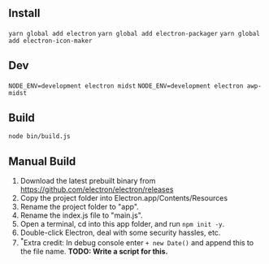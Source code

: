 ## Install
`yarn global add electron`
`yarn global add electron-packager`
`yarn global add electron-icon-maker`

## Dev
`NODE_ENV=development electron midst`
`NODE_ENV=development electron awp-midst`

## Build
`node bin/build.js`

## Manual Build
1. Download the latest prebuilt binary from https://github.com/electron/electron/releases
1. Copy the project folder into Electron.app/Contents/Resources
1. Rename the project folder to "app".
1. Rename the index.js file to "main.js".
1. Open a terminal, cd into this app folder, and run `npm init -y`.
1. Double-click Electron, deal with some security hassles, etc.
1. <sup>\*</sup>Extra credit: In debug console enter `+ new Date()` and append this to the file name.
__TODO: Write a script for this.__
